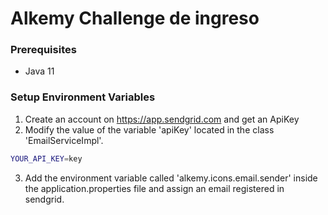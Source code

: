 # Alkemy Challenge de ingreso

### Prerequisites
- Java 11

### Setup Environment Variables

1) Create an account on https://app.sendgrid.com and get an ApiKey
2) Modify the value of the variable 'apiKey' located in the class 'EmailServiceImpl'.
```bash
YOUR_API_KEY=key
```
3) Add the environment variable called 'alkemy.icons.email.sender' inside the application.properties file and assign an email registered in sendgrid.

